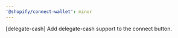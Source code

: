 ```yaml
---
'@shopify/connect-wallet': minor
---
```


[delegate-cash] Add delegate-cash support to the connect button.
